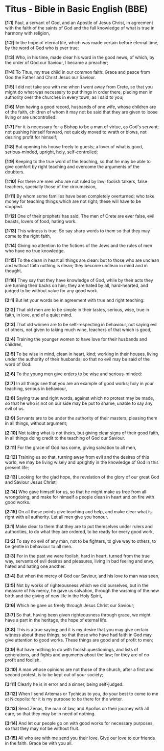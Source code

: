# Titus - Bible in Basic English (BBE)

**[1:1]** Paul, a servant of God, and an Apostle of Jesus Christ, in agreement with the faith of the saints of God and the full knowledge of what is true in harmony with religion,

**[1:2]** In the hope of eternal life, which was made certain before eternal time, by the word of God who is ever true;

**[1:3]** Who, in his time, made clear his word in the good news, of which, by the order of God our Saviour, I became a preacher;

**[1:4]** To Titus, my true child in our common faith: Grace and peace from God the Father and Christ Jesus our Saviour.

**[1:5]** I did not take you with me when I went away from Crete, so that you might do what was necessary to put things in order there, placing men in authority over the churches in every town, as I said to you;

**[1:6]** Men having a good record, husbands of one wife, whose children are of the faith, children of whom it may not be said that they are given to loose living or are uncontrolled.

**[1:7]** For it is necessary for a Bishop to be a man of virtue, as God's servant; not pushing himself forward, not quickly moved to wrath or blows, not desiring profit for himself;

**[1:8]** But opening his house freely to guests; a lover of what is good, serious-minded, upright, holy, self-controlled;

**[1:9]** Keeping to the true word of the teaching, so that he may be able to give comfort by right teaching and overcome the arguments of the doubters.

**[1:10]** For there are men who are not ruled by law; foolish talkers, false teachers, specially those of the circumcision,

**[1:11]** By whom some families have been completely overturned; who take money for teaching things which are not right; these will have to be stopped.

**[1:12]** One of their prophets has said, The men of Crete are ever false, evil beasts, lovers of food, hating work.

**[1:13]** This witness is true. So say sharp words to them so that they may come to the right faith,

**[1:14]** Giving no attention to the fictions of the Jews and the rules of men who have no true knowledge.

**[1:15]** To the clean in heart all things are clean: but to those who are unclean and without faith nothing is clean; they become unclean in mind and in thought.

**[1:16]** They say that they have knowledge of God, while by their acts they are turning their backs on him; they are hated by all, hard-hearted, and judged to be without value for any good work.

**[2:1]** But let your words be in agreement with true and right teaching:

**[2:2]** That old men are to be simple in their tastes, serious, wise, true in faith, in love, and of a quiet mind.

**[2:3]** That old women are to be self-respecting in behaviour, not saying evil of others, not given to taking much wine, teachers of that which is good,

**[2:4]** Training the younger women to have love for their husbands and children,

**[2:5]** To be wise in mind, clean in heart, kind; working in their houses, living under the authority of their husbands; so that no evil may be said of the word of God.

**[2:6]** To the young men give orders to be wise and serious-minded:

**[2:7]** In all things see that you are an example of good works; holy in your teaching, serious in behaviour,

**[2:8]** Saying true and right words, against which no protest may be made, so that he who is not on our side may be put to shame, unable to say any evil of us.

**[2:9]** Servants are to be under the authority of their masters, pleasing them in all things, without argument;

**[2:10]** Not taking what is not theirs, but giving clear signs of their good faith, in all things doing credit to the teaching of God our Saviour.

**[2:11]** For the grace of God has come, giving salvation to all men,

**[2:12]** Training us so that, turning away from evil and the desires of this world, we may be living wisely and uprightly in the knowledge of God in this present life;

**[2:13]** Looking for the glad hope, the revelation of the glory of our great God and Saviour Jesus Christ;

**[2:14]** Who gave himself for us, so that he might make us free from all wrongdoing, and make for himself a people clean in heart and on fire with good works.

**[2:15]** On all these points give teaching and help, and make clear what is right with all authority. Let all men give you honour.

**[3:1]** Make clear to them that they are to put themselves under rulers and authorities, to do what they are ordered, to be ready for every good work,

**[3:2]** To say no evil of any man, not to be fighters, to give way to others, to be gentle in behaviour to all men.

**[3:3]** For in the past we were foolish, hard in heart, turned from the true way, servants of evil desires and pleasures, living in bad feeling and envy, hated and hating one another.

**[3:4]** But when the mercy of God our Saviour, and his love to man was seen,

**[3:5]** Not by works of righteousness which we did ourselves, but in the measure of his mercy, he gave us salvation, through the washing of the new birth and the giving of new life in the Holy Spirit,

**[3:6]** Which he gave us freely through Jesus Christ our Saviour;

**[3:7]** So that, having been given righteousness through grace, we might have a part in the heritage, the hope of eternal life.

**[3:8]** This is a true saying; and it is my desire that you may give certain witness about these things, so that those who have had faith in God may give attention to good works. These things are good and of profit to men;

**[3:9]** But have nothing to do with foolish questionings, and lists of generations, and fights and arguments about the law; for they are of no profit and foolish.

**[3:10]** A man whose opinions are not those of the church, after a first and second protest, is to be kept out of your society;

**[3:11]** Clearly he is in error and a sinner, being self-judged.

**[3:12]** When I send Artemas or Tychicus to you, do your best to come to me at Nicopolis: for it is my purpose to be there for the winter.

**[3:13]** Send Zenas, the man of law, and Apollos on their journey with all care, so that they may be in need of nothing.

**[3:14]** And let our people go on with good works for necessary purposes, so that they may not be without fruit.

**[3:15]** All who are with me send you their love. Give our love to our friends in the faith. Grace be with you all.
